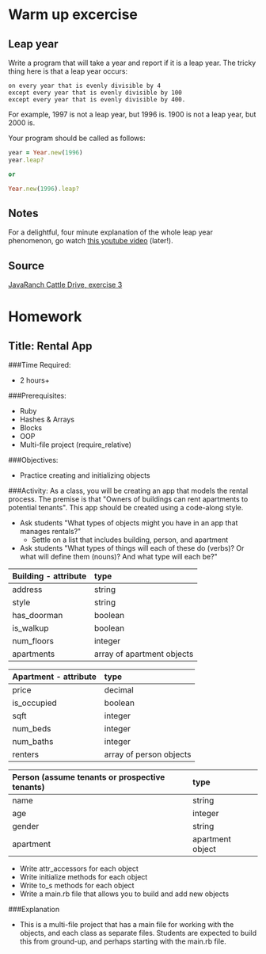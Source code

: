 # Warm up excercise 

## Leap year

Write a program that will take a year and report if it is a leap year. The tricky thing here is that a leap year occurs:

```plain
on every year that is evenly divisible by 4
except every year that is evenly divisible by 100
except every year that is evenly divisible by 400.
```

For example, 1997 is not a leap year, but 1996 is.
1900 is not a leap year, but 2000 is.

Your program should be called as follows:

```ruby
year = Year.new(1996)
year.leap?

or

Year.new(1996).leap?
```

## Notes

For a delightful, four minute explanation of the whole leap year phenomenon, go watch [this youtube video](http://www.youtube.com/watch?v=xX96xng7sAE) (later!).

## Source
[JavaRanch Cattle Drive, exercise 3](http://www.javaranch.com/leap.jsp)

# Homework

## Title: Rental App

###Time Required: 
- 2 hours+

###Prerequisites:
- Ruby
- Hashes & Arrays
- Blocks
- OOP
- Multi-file project (require_relative)

###Objectives:
- Practice creating and initializing objects

###Activity:
As a class, you will be creating an app that models the rental process. The premise is that "Owners of buildings can rent apartments to potential tenants". This app should be created using a code-along style.

* Ask students "What types of objects might you have in an app that manages rentals?"
  * Settle on a list that includes building, person, and apartment
* Ask students "What types of things will each of these do (verbs)? Or what will define them (nouns)? And what type will each be?"

|Building - attribute|type|
|:----------|:-----------|
|address|string|
|style|string|
|has_doorman|boolean|
|is_walkup|boolean|
|num_floors|integer|
|apartments|array of apartment objects|

|Apartment - attribute|type|
|:----------|:-----------|
|price|decimal|
|is_occupied|boolean|
|sqft|integer|
|num_beds|integer|
|num_baths|integer|
|renters|array of person objects|

|Person (assume tenants or prospective tenants)|type|
|:----------|:-----------|
|name|string|
|age|integer|
|gender|string|
|apartment|apartment object|

* Write attr_accessors for each object
* Write initialize methods for each object
* Write to_s methods for each object
* Write a main.rb file that allows you to build and add new objects

###Explanation
- This is a multi-file project that has a main file for working with the objects, and each class as separate files.  Students are expected to build this from ground-up, and perhaps starting with the main.rb file.

